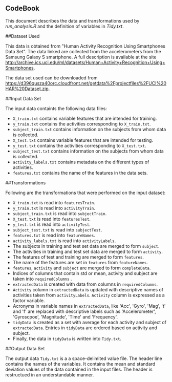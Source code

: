 CodeBook
---------------------------------------------------------------
This document describes the data and transformations used by *run_analysis.R* and the definition of variables in *Tidy.txt*.

##Dataset Used

This data is obtained from "Human Activity Recognition Using Smartphones Data Set". The data linked are collected from the accelerometers from the Samsung Galaxy S smartphone. A full description is available at the site <http://archive.ics.uci.edu/ml/datasets/Human+Activity+Recognition+Using+Smartphones>.

The data set used can be downloaded from <https://d396qusza40orc.cloudfront.net/getdata%2Fprojectfiles%2FUCI%20HAR%20Dataset.zip>. 

##Input Data Set

The input data containts the following data files:

- `X_train.txt` contains variable features that are intended for training.
- `y_train.txt` contains the activities corresponding to `X_train.txt`.
- `subject_train.txt` contains information on the subjects from whom data is collected.
- `X_test.txt` contains variable features that are intended for testing.
- `y_test.txt` contains the activities corresponding to `X_test.txt`.
- `subject_test.txt` contains information on the subjects from whom data is collected.
- `activity_labels.txt` contains metadata on the different types of activities.
- `features.txt` contains the name of the features in the data sets.

##Transformations

Following are the transformations that were performed on the input dataset:

- `X_train.txt` is read into `featuresTrain`.
- `y_train.txt` is read into `activityTrain`.
- `subject_train.txt` is read into `subjectTrain`.
- `X_test.txt` is read into `featuresTest`.
- `y_test.txt` is read into `activityTest`.
- `subject_test.txt` is read into `subjectTest`.
- `features.txt` is read into `featureNames`.
- `activity_labels.txt` is read into `activityLabels`.
- The subjects in training and test set data are merged to form `subject`.
- The activities in training and test set data are merged to form `activity`.
- The features of test and training are merged to form `features`.
- The name of the features are set in `features` from `featureNames`.
- `features`, `activity` and `subject` are merged to form `completeData`.
- Indices of columns that contain std or mean, activity and subject are taken into `requiredColumns` .
- `extractedData` is created with data from columns in `requiredColumns`.
- `Activity` column in `extractedData` is updated with descriptive names of activities taken from `activityLabels`. `Activity` column is expressed as a factor variable.
- Acronyms in variable names in `extractedData`, like 'Acc', 'Gyro', 'Mag', 't' and 'f' are replaced with descriptive labels such as 'Accelerometer', 'Gyroscpoe', 'Magnitude', 'Time' and 'Frequency'.
- `tidyData` is created as a set with average for each activity and subject of `extractedData`. Entries in `tidyData` are ordered based on activity and subject.
- Finally, the data in `tidyData` is written into `Tidy.txt`.

##Output Data Set

The output data `Tidy.txt` is a a space-delimited value file. The header line contains the names of the variables. It contains the mean and standard deviation values of the data contained in the input files. The header is restructued in an understandable manner. 
